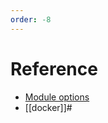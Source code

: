 ```yaml
---
order: -8
---
```


# Reference

- [Module options](https://flake.parts/options/haskell-flake)
- [[docker]]#